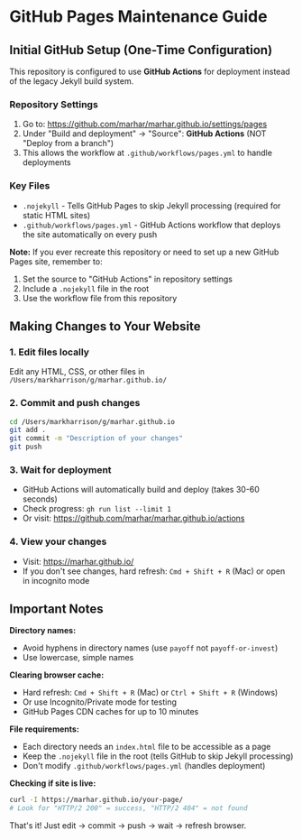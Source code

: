 # GitHub Pages Maintenance Guide

## Initial GitHub Setup (One-Time Configuration)

This repository is configured to use **GitHub Actions** for deployment instead of the legacy Jekyll build system.

### Repository Settings
1. Go to: https://github.com/marhar/marhar.github.io/settings/pages
2. Under "Build and deployment" → "Source": **GitHub Actions** (NOT "Deploy from a branch")
3. This allows the workflow at `.github/workflows/pages.yml` to handle deployments

### Key Files
- `.nojekyll` - Tells GitHub Pages to skip Jekyll processing (required for static HTML sites)
- `.github/workflows/pages.yml` - GitHub Actions workflow that deploys the site automatically on every push

**Note:** If you ever recreate this repository or need to set up a new GitHub Pages site, remember to:
1. Set the source to "GitHub Actions" in repository settings
2. Include a `.nojekyll` file in the root
3. Use the workflow file from this repository

## Making Changes to Your Website

### 1. Edit files locally
Edit any HTML, CSS, or other files in `/Users/markharrison/g/marhar.github.io/`

### 2. Commit and push changes
```bash
cd /Users/markharrison/g/marhar.github.io
git add .
git commit -m "Description of your changes"
git push
```

### 3. Wait for deployment
- GitHub Actions will automatically build and deploy (takes 30-60 seconds)
- Check progress: `gh run list --limit 1`
- Or visit: https://github.com/marhar/marhar.github.io/actions

### 4. View your changes
- Visit: https://marhar.github.io/
- If you don't see changes, hard refresh: `Cmd + Shift + R` (Mac) or open in incognito mode

## Important Notes

**Directory names:**
- Avoid hyphens in directory names (use `payoff` not `payoff-or-invest`)
- Use lowercase, simple names

**Clearing browser cache:**
- Hard refresh: `Cmd + Shift + R` (Mac) or `Ctrl + Shift + R` (Windows)
- Or use Incognito/Private mode for testing
- GitHub Pages CDN caches for up to 10 minutes

**File requirements:**
- Each directory needs an `index.html` file to be accessible as a page
- Keep the `.nojekyll` file in the root (tells GitHub to skip Jekyll processing)
- Don't modify `.github/workflows/pages.yml` (handles deployment)

**Checking if site is live:**
```bash
curl -I https://marhar.github.io/your-page/
# Look for "HTTP/2 200" = success, "HTTP/2 404" = not found
```

That's it! Just edit → commit → push → wait → refresh browser.
